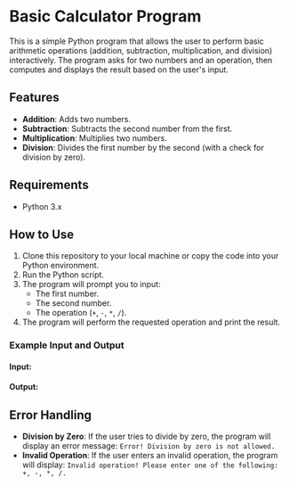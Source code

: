 # Basic Calculator Program

This is a simple Python program that allows the user to perform basic arithmetic operations (addition, subtraction, multiplication, and division) interactively. The program asks for two numbers and an operation, then computes and displays the result based on the user's input.

## Features

- **Addition**: Adds two numbers.
- **Subtraction**: Subtracts the second number from the first.
- **Multiplication**: Multiplies two numbers.
- **Division**: Divides the first number by the second (with a check for division by zero).

## Requirements

- Python 3.x

## How to Use

1. Clone this repository to your local machine or copy the code into your Python environment.
2. Run the Python script.
3. The program will prompt you to input:
   - The first number.
   - The second number.
   - The operation (`+`, `-`, `*`, `/`).
4. The program will perform the requested operation and print the result.

### Example Input and Output

#### Input:

#### Output:

## Error Handling

- **Division by Zero**: If the user tries to divide by zero, the program will display an error message: `Error! Division by zero is not allowed.`
- **Invalid Operation**: If the user enters an invalid operation, the program will display: `Invalid operation! Please enter one of the following: +, -, *, /.`

